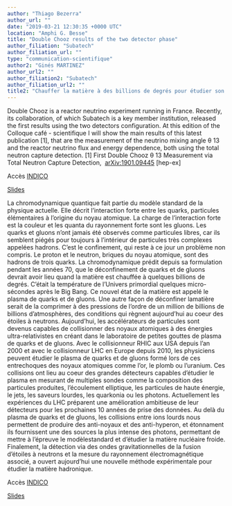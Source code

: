 ```yaml
---
author: "Thiago Bezerra"
author_url: ""
date: "2019-03-21 12:30:35 +0000 UTC"
location: "Amphi G. Besse"
title: "Double Chooz results of the two detector phase"
author_filiation: "Subatech"
author_filiation_url: ""
type: "communication-scientifique"
author2: "Ginés MARTINEZ"
author_url2: ""
author_filiation2: "Subatech"
author_filiation_url2: ""
title2: "Chauffer la matière à des billions de degrés pour étudier son déconfinement"
---
```

Double Chooz is a reactor neutrino experiment running in France. Recently, its collaboration, of which Subatech is a key member institution, released the first results using the two detectors configuration. At this edition of the Colloque café - scientifique I will show the main results of this latest publication [1], that are the measurement of the neutrino mixing angle θ
13
 and the reactor neutrino flux and energy dependence, both using the total neutron capture detection.  [1] First Double Chooz θ
13
 Measurement via Total Neutron Capture Detection,  [arXiv:1901.09445](https://arxiv.org/abs/1901.09445) [hep-ex]

Accès [INDICO](https://indico.in2p3.fr/event/18939/)

[Slides](https://atrium.in2p3.fr/561c2971-4cf9-4b31-9ab7-18dd01678186)

<!-- SUMMARY2 -->

La chromodynamique quantique fait partie du modèle standard de la physique actuelle. Elle décrit l’interaction forte entre les quarks, particules élémentaires à l’origine du noyau atomique. La charge de l’interaction forte est la couleur et les quanta du rayonnement forte sont les gluons. Les quarks et gluons n’ont jamais été observés comme particules libres, car ils semblent piégés pour toujours à l’intérieur de particules très complexes appelées hadrons. C’est le confinement, qui reste à ce jour un problème non compris. Le proton et le neutron, briques du noyau atomique, sont des hadrons de trois quarks. La chromodynamique prédit depuis sa formulation pendant les années 70, que le déconfinement de quarks et de gluons devrait avoir lieu quand la matière est chauffée à quelques billions de degrés. C’était la température de l’Univers primordial quelques micro-sécondes après le Big Bang. Ce nouvel état de la matière est appelé le plasma de quarks et de gluons. Une autre façon de déconfiner lamatière serait de la comprimer à des pressions de l’ordre de un million de billions de billions d’atmosphères, des conditions qui règnent aujourd’hui au coeur des étoiles à neutrons. Aujourd’hui, les accélérateurs de particules sont devenus capables de collisionner des noyaux atomiques à des énergies ultra-relativistes en créant dans le laboratoire de petites gouttes de plasma de quarks et de gluons. Avec le collisionneur RHIC aux USA depuis l’an 2000 et avec le collisionneur LHC en Europe depuis 2010, les physiciens peuvent étudier le plasma de quarks et de gluons formé lors de ces entrechoques des noyaux atomiques comme l’or, le plomb ou l’uranium. Ces collisions ont lieu au coeur des grandes détecteurs capables d’étudier le plasma en mesurant de multiples sondes comme la composition des particules produites, l’écoulement elliptique, les particules de haute énergie, le jets, les saveurs lourdes, les quarkonia ou les photons. Actuellement les expériences du LHC préparent une amélioration ambitieuse de leur détecteurs pour les prochaines 10 années de prise des données. Au delà du plasma de quarks et de gluons, les collisions entre ions lourds nous permettent de produire des anti-noyaux et des anti-hyperon, et étonnament ils fournissent une des sources la plus intense des photons, permettant de mettre à l’épreuve le modèlestandard et d’étudier la matière nucléaire froide. Finalement, la détection via des ondes gravitationnelles de la fusion d’étoiles à neutrons et la mesure du rayonnement électromagnétique associé, a ouvert aujourd’hui une nouvelle méthode expérimentale pour étudier la matière hadronique.

Accès [INDICO](https://indico.in2p3.fr/event/18939/)

[Slides](https://atrium.in2p3.fr/955f647e-8529-4c79-9dcf-af6ee6fe0496)
